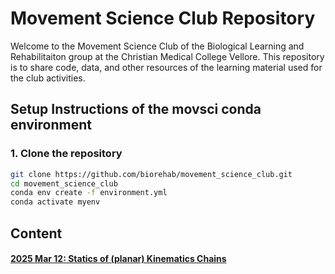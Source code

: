 # Movement Science Club Repository

Welcome to the Movement Science Club of the Biological Learning and Rehabilitaiton group at the Christian Medical College Vellore. This repository  is to share code, data, and other resources of the learning material used for the club activities. 

## Setup Instructions of the movsci conda environment

### 1. Clone the repository
```bash
git clone https://github.com/biorehab/movement_science_club.git
cd movement_science_club
conda env create -f environment.yml
conda activate myenv
```

## Content

#### [2025 Mar 12:  Statics of (planar) Kinematics Chains](statics_kinematic_chain/three-link-arm.html)